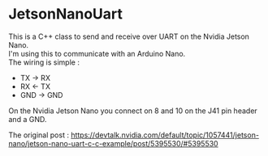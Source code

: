 # JetsonNanoUart

This is a C++ class to send and receive over UART on the Nvidia Jetson Nano.   
I'm using this to communicate with an Arduino Nano.  
The wiring is simple :
- TX -> RX
- RX <- TX
- GND -> GND


On the Nvidia Jetson Nano you connect on 8 and 10 on the J41 pin header and a GND.


The original post :
https://devtalk.nvidia.com/default/topic/1057441/jetson-nano/jetson-nano-uart-c-c-example/post/5395530/#5395530
